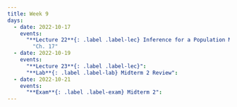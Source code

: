 ```yaml
---
title: Week 9
days:
  - date: 2022-10-17
    events:
      "**Lecture 22**{: .label .label-lec} Inference for a Population Mean with Unknown Standard Deviation":
        "Ch. 17"
  - date: 2022-10-19
    events:
      "**Lecture 23**{: .label .label-lec}": 
      "**Lab**{: .label .label-lab} Midterm 2 Review":
  - date: 2022-10-21
    events:
      "**Exam**{: .label .label-exam} Midterm 2":
---
```

